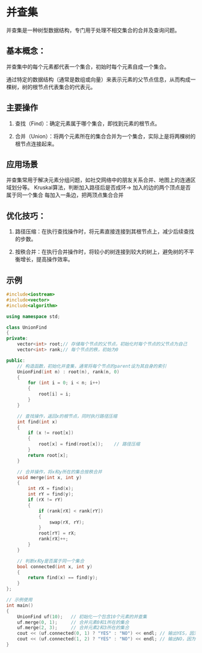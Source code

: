 # 并查集
并查集是一种树型数据结构，专门用于处理不相交集合的合并及查询问题。

## 基本概念：
并查集中的每个元素都代表一个集合，初始时每个元素自成一个集合。

通过特定的数据结构（通常是数组或向量）来表示元素的父节点信息，从而构成一棵树，树的根节点代表集合的代表元。

## 主要操作
1. 查找（Find）：确定元素属于哪个集合，即找到元素的根节点。

2. 合并（Union）：将两个元素所在的集合合并为一个集合，实际上是将两棵树的根节点连接起来。

## 应用场景
并查集常用于解决元素分组问题，如社交网络中的朋友关系合并、地图上的连通区域划分等。
Kruskal算法，判断加入路径后是否成环->
    加入的边的两个顶点是否属于同一个集合
    每加入一条边，把两顶点集合合并

## 优化技巧：
1. 路径压缩：在执行查找操作时，将元素直接连接到其根节点上，减少后续查找的步数。

2. 按秩合并：在执行合并操作时，将较小的树连接到较大的树上，避免树的不平衡增长，提高操作效率。

## 示例
```cpp
#include<iostream>
#include<vector>
#include<algorithm>

using namespace std;

class UnionFind
{
private:
	vector<int> root;// 存储每个节点的父节点，初始化时每个节点的父节点为自己
	vector<int> rank;// 每个节点的秩，初始为0

public:
    // 构造函数，初始化并查集，通常将每个节点的parent设为其自身的索引
	UnionFind(int n) : root(n), rank(n, 0)
	{
		for (int i = 0; i < n; i++)
		{
			root[i] = i;
		}
	}

    // 查找操作，返回x的根节点，同时执行路径压缩
	int find(int x)
	{
		if (x != root[x])
		{
			root[x] = find(root[x]);	// 路径压缩
		}
		return root[x];
	}

    // 合并操作，将x和y所在的集合按秩合并
	void merge(int x, int y)	
	{
		int rX = find(x);
		int rY = find(y);
		if (rX != rY)
		{
			if (rank[rX] < rank[rY])
			{
				swap(rX, rY);
			}
			root[rY] = rX;
			rank[rX]++;
		}
	}

    // 判断x和y是否属于同一个集合
	bool connected(int x, int y)
	{
		return find(x) == find(y);
	}
};

// 示例使用
int main()
{
	UnionFind uf(10);   // 初始化一个包含10个元素的并查集
	uf.merge(0, 1);     // 合并元素0和1所在的集合
	uf.merge(2, 3);     // 合并元素2和3所在的集合
	cout << (uf.connected(0, 1) ? "YES" : "NO") << endl; // 输出YES，因为0和1已合并
	cout << (uf.connected(1, 2) ? "YES" : "NO") << endl; // 输出NO，因为0和2未合并
}
```